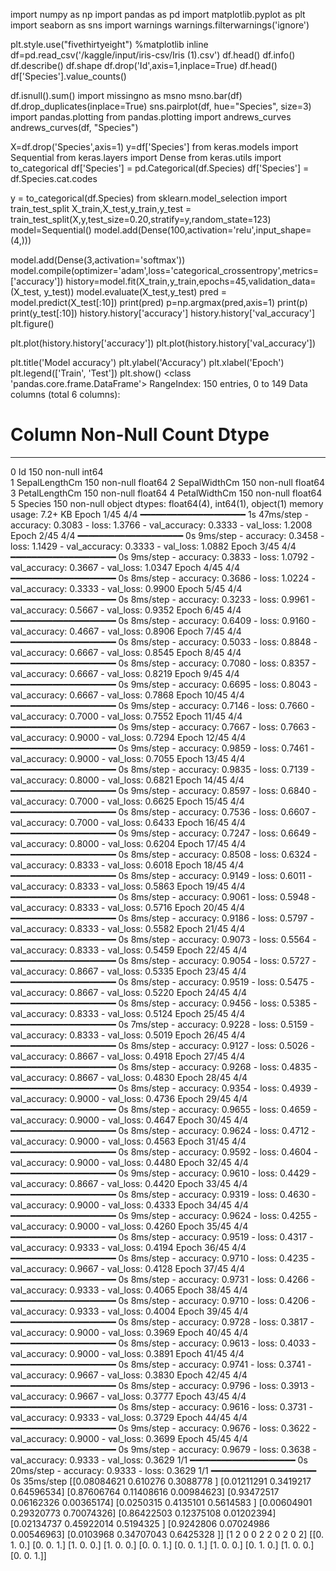 import numpy as np
import pandas as pd
import matplotlib.pyplot as plt
import seaborn as sns
import warnings
warnings.filterwarnings('ignore')

plt.style.use("fivethirtyeight")
%matplotlib inline
df=pd.read_csv('/kaggle/input/iris-csv/Iris (1).csv')
df.head()
df.info()   
df.describe()
df.shape
df.drop('Id',axis=1,inplace=True)
df.head()
df['Species'].value_counts()

df.isnull().sum()
import missingno as msno
msno.bar(df)
df.drop_duplicates(inplace=True)
sns.pairplot(df, hue="Species", size=3)
import pandas.plotting
from pandas.plotting import andrews_curves
andrews_curves(df, "Species")

X=df.drop('Species',axis=1)
y=df['Species']
from keras.models import Sequential
from keras.layers import Dense
from keras.utils import to_categorical
df['Species'] = pd.Categorical(df.Species)
df['Species'] = df.Species.cat.codes

y = to_categorical(df.Species)
from sklearn.model_selection import train_test_split
X_train,X_test,y_train,y_test = train_test_split(X,y,test_size=0.20,stratify=y,random_state=123)
model=Sequential()
model.add(Dense(100,activation='relu',input_shape=(4,)))

model.add(Dense(3,activation='softmax'))
model.compile(optimizer='adam',loss='categorical_crossentropy',metrics=['accuracy'])
history=model.fit(X_train,y_train,epochs=45,validation_data=(X_test, y_test))
model.evaluate(X_test,y_test)
pred = model.predict(X_test[:10])
print(pred)
p=np.argmax(pred,axis=1)
print(p)
print(y_test[:10])
history.history['accuracy']
history.history['val_accuracy']
plt.figure()


plt.plot(history.history['accuracy'])
plt.plot(history.history['val_accuracy'])

plt.title('Model accuracy')
plt.ylabel('Accuracy')
plt.xlabel('Epoch')
plt.legend(['Train', 'Test'])
plt.show()
<class 'pandas.core.frame.DataFrame'>
RangeIndex: 150 entries, 0 to 149
Data columns (total 6 columns):
 #   Column         Non-Null Count  Dtype  
---  ------         --------------  -----  
 0   Id             150 non-null    int64  
 1   SepalLengthCm  150 non-null    float64
 2   SepalWidthCm   150 non-null    float64
 3   PetalLengthCm  150 non-null    float64
 4   PetalWidthCm   150 non-null    float64
 5   Species        150 non-null    object 
dtypes: float64(4), int64(1), object(1)
memory usage: 7.2+ KB
Epoch 1/45
4/4 ━━━━━━━━━━━━━━━━━━━━ 1s 47ms/step - accuracy: 0.3083 - loss: 1.3766 - val_accuracy: 0.3333 - val_loss: 1.2008
Epoch 2/45
4/4 ━━━━━━━━━━━━━━━━━━━━ 0s 9ms/step - accuracy: 0.3458 - loss: 1.1429 - val_accuracy: 0.3333 - val_loss: 1.0882
Epoch 3/45
4/4 ━━━━━━━━━━━━━━━━━━━━ 0s 9ms/step - accuracy: 0.3833 - loss: 1.0792 - val_accuracy: 0.3667 - val_loss: 1.0347
Epoch 4/45
4/4 ━━━━━━━━━━━━━━━━━━━━ 0s 8ms/step - accuracy: 0.3686 - loss: 1.0224 - val_accuracy: 0.3333 - val_loss: 0.9900
Epoch 5/45
4/4 ━━━━━━━━━━━━━━━━━━━━ 0s 8ms/step - accuracy: 0.3233 - loss: 0.9961 - val_accuracy: 0.5667 - val_loss: 0.9352
Epoch 6/45
4/4 ━━━━━━━━━━━━━━━━━━━━ 0s 8ms/step - accuracy: 0.6409 - loss: 0.9160 - val_accuracy: 0.4667 - val_loss: 0.8906
Epoch 7/45
4/4 ━━━━━━━━━━━━━━━━━━━━ 0s 8ms/step - accuracy: 0.5033 - loss: 0.8848 - val_accuracy: 0.6667 - val_loss: 0.8545
Epoch 8/45
4/4 ━━━━━━━━━━━━━━━━━━━━ 0s 8ms/step - accuracy: 0.7080 - loss: 0.8357 - val_accuracy: 0.6667 - val_loss: 0.8219
Epoch 9/45
4/4 ━━━━━━━━━━━━━━━━━━━━ 0s 9ms/step - accuracy: 0.6695 - loss: 0.8043 - val_accuracy: 0.6667 - val_loss: 0.7868
Epoch 10/45
4/4 ━━━━━━━━━━━━━━━━━━━━ 0s 9ms/step - accuracy: 0.7146 - loss: 0.7660 - val_accuracy: 0.7000 - val_loss: 0.7552
Epoch 11/45
4/4 ━━━━━━━━━━━━━━━━━━━━ 0s 9ms/step - accuracy: 0.7667 - loss: 0.7663 - val_accuracy: 0.9000 - val_loss: 0.7294
Epoch 12/45
4/4 ━━━━━━━━━━━━━━━━━━━━ 0s 9ms/step - accuracy: 0.9859 - loss: 0.7461 - val_accuracy: 0.9000 - val_loss: 0.7055
Epoch 13/45
4/4 ━━━━━━━━━━━━━━━━━━━━ 0s 8ms/step - accuracy: 0.9835 - loss: 0.7139 - val_accuracy: 0.8000 - val_loss: 0.6821
Epoch 14/45
4/4 ━━━━━━━━━━━━━━━━━━━━ 0s 9ms/step - accuracy: 0.8597 - loss: 0.6840 - val_accuracy: 0.7000 - val_loss: 0.6625
Epoch 15/45
4/4 ━━━━━━━━━━━━━━━━━━━━ 0s 8ms/step - accuracy: 0.7536 - loss: 0.6607 - val_accuracy: 0.7000 - val_loss: 0.6433
Epoch 16/45
4/4 ━━━━━━━━━━━━━━━━━━━━ 0s 9ms/step - accuracy: 0.7247 - loss: 0.6649 - val_accuracy: 0.8000 - val_loss: 0.6204
Epoch 17/45
4/4 ━━━━━━━━━━━━━━━━━━━━ 0s 8ms/step - accuracy: 0.8508 - loss: 0.6324 - val_accuracy: 0.8333 - val_loss: 0.6018
Epoch 18/45
4/4 ━━━━━━━━━━━━━━━━━━━━ 0s 8ms/step - accuracy: 0.9149 - loss: 0.6011 - val_accuracy: 0.8333 - val_loss: 0.5863
Epoch 19/45
4/4 ━━━━━━━━━━━━━━━━━━━━ 0s 8ms/step - accuracy: 0.9061 - loss: 0.5948 - val_accuracy: 0.8333 - val_loss: 0.5716
Epoch 20/45
4/4 ━━━━━━━━━━━━━━━━━━━━ 0s 8ms/step - accuracy: 0.9186 - loss: 0.5797 - val_accuracy: 0.8333 - val_loss: 0.5582
Epoch 21/45
4/4 ━━━━━━━━━━━━━━━━━━━━ 0s 8ms/step - accuracy: 0.9073 - loss: 0.5564 - val_accuracy: 0.8333 - val_loss: 0.5459
Epoch 22/45
4/4 ━━━━━━━━━━━━━━━━━━━━ 0s 8ms/step - accuracy: 0.9054 - loss: 0.5727 - val_accuracy: 0.8667 - val_loss: 0.5335
Epoch 23/45
4/4 ━━━━━━━━━━━━━━━━━━━━ 0s 8ms/step - accuracy: 0.9519 - loss: 0.5475 - val_accuracy: 0.8667 - val_loss: 0.5220
Epoch 24/45
4/4 ━━━━━━━━━━━━━━━━━━━━ 0s 8ms/step - accuracy: 0.9456 - loss: 0.5385 - val_accuracy: 0.8333 - val_loss: 0.5124
Epoch 25/45
4/4 ━━━━━━━━━━━━━━━━━━━━ 0s 7ms/step - accuracy: 0.9228 - loss: 0.5159 - val_accuracy: 0.8333 - val_loss: 0.5019
Epoch 26/45
4/4 ━━━━━━━━━━━━━━━━━━━━ 0s 8ms/step - accuracy: 0.9127 - loss: 0.5026 - val_accuracy: 0.8667 - val_loss: 0.4918
Epoch 27/45
4/4 ━━━━━━━━━━━━━━━━━━━━ 0s 8ms/step - accuracy: 0.9268 - loss: 0.4835 - val_accuracy: 0.8667 - val_loss: 0.4830
Epoch 28/45
4/4 ━━━━━━━━━━━━━━━━━━━━ 0s 8ms/step - accuracy: 0.9354 - loss: 0.4939 - val_accuracy: 0.9000 - val_loss: 0.4736
Epoch 29/45
4/4 ━━━━━━━━━━━━━━━━━━━━ 0s 8ms/step - accuracy: 0.9655 - loss: 0.4659 - val_accuracy: 0.9000 - val_loss: 0.4647
Epoch 30/45
4/4 ━━━━━━━━━━━━━━━━━━━━ 0s 8ms/step - accuracy: 0.9624 - loss: 0.4712 - val_accuracy: 0.9000 - val_loss: 0.4563
Epoch 31/45
4/4 ━━━━━━━━━━━━━━━━━━━━ 0s 8ms/step - accuracy: 0.9592 - loss: 0.4604 - val_accuracy: 0.9000 - val_loss: 0.4480
Epoch 32/45
4/4 ━━━━━━━━━━━━━━━━━━━━ 0s 9ms/step - accuracy: 0.9610 - loss: 0.4429 - val_accuracy: 0.8667 - val_loss: 0.4420
Epoch 33/45
4/4 ━━━━━━━━━━━━━━━━━━━━ 0s 8ms/step - accuracy: 0.9319 - loss: 0.4630 - val_accuracy: 0.9000 - val_loss: 0.4333
Epoch 34/45
4/4 ━━━━━━━━━━━━━━━━━━━━ 0s 9ms/step - accuracy: 0.9624 - loss: 0.4255 - val_accuracy: 0.9000 - val_loss: 0.4260
Epoch 35/45
4/4 ━━━━━━━━━━━━━━━━━━━━ 0s 8ms/step - accuracy: 0.9519 - loss: 0.4317 - val_accuracy: 0.9333 - val_loss: 0.4194
Epoch 36/45
4/4 ━━━━━━━━━━━━━━━━━━━━ 0s 8ms/step - accuracy: 0.9710 - loss: 0.4235 - val_accuracy: 0.9667 - val_loss: 0.4128
Epoch 37/45
4/4 ━━━━━━━━━━━━━━━━━━━━ 0s 8ms/step - accuracy: 0.9731 - loss: 0.4266 - val_accuracy: 0.9333 - val_loss: 0.4065
Epoch 38/45
4/4 ━━━━━━━━━━━━━━━━━━━━ 0s 8ms/step - accuracy: 0.9710 - loss: 0.4206 - val_accuracy: 0.9333 - val_loss: 0.4004
Epoch 39/45
4/4 ━━━━━━━━━━━━━━━━━━━━ 0s 8ms/step - accuracy: 0.9728 - loss: 0.3817 - val_accuracy: 0.9000 - val_loss: 0.3969
Epoch 40/45
4/4 ━━━━━━━━━━━━━━━━━━━━ 0s 8ms/step - accuracy: 0.9613 - loss: 0.4033 - val_accuracy: 0.9000 - val_loss: 0.3891
Epoch 41/45
4/4 ━━━━━━━━━━━━━━━━━━━━ 0s 8ms/step - accuracy: 0.9741 - loss: 0.3741 - val_accuracy: 0.9667 - val_loss: 0.3830
Epoch 42/45
4/4 ━━━━━━━━━━━━━━━━━━━━ 0s 8ms/step - accuracy: 0.9796 - loss: 0.3913 - val_accuracy: 0.9667 - val_loss: 0.3777
Epoch 43/45
4/4 ━━━━━━━━━━━━━━━━━━━━ 0s 8ms/step - accuracy: 0.9616 - loss: 0.3731 - val_accuracy: 0.9333 - val_loss: 0.3729
Epoch 44/45
4/4 ━━━━━━━━━━━━━━━━━━━━ 0s 9ms/step - accuracy: 0.9676 - loss: 0.3622 - val_accuracy: 0.9000 - val_loss: 0.3699
Epoch 45/45
4/4 ━━━━━━━━━━━━━━━━━━━━ 0s 9ms/step - accuracy: 0.9679 - loss: 0.3638 - val_accuracy: 0.9333 - val_loss: 0.3629
1/1 ━━━━━━━━━━━━━━━━━━━━ 0s 20ms/step - accuracy: 0.9333 - loss: 0.3629
1/1 ━━━━━━━━━━━━━━━━━━━━ 0s 35ms/step
[[0.08084621 0.610276   0.3088778 ]
 [0.01211291 0.3419217  0.64596534]
 [0.87606764 0.11408616 0.00984623]
 [0.93472517 0.06162326 0.00365174]
 [0.0250315  0.4135101  0.5614583 ]
 [0.00604901 0.29320773 0.70074326]
 [0.86422503 0.12375108 0.01202394]
 [0.02134737 0.45922014 0.5194325 ]
 [0.9242806  0.07024986 0.00546963]
 [0.0103968  0.34707043 0.6425328 ]]
[1 2 0 0 2 2 0 2 0 2]
[[0. 1. 0.]
 [0. 0. 1.]
 [1. 0. 0.]
 [1. 0. 0.]
 [0. 0. 1.]
 [0. 0. 1.]
 [1. 0. 0.]
 [0. 1. 0.]
 [1. 0. 0.]
 [0. 0. 1.]]


